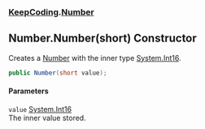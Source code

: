 ### [KeepCoding](KeepCoding.md 'KeepCoding').[Number](KeepCoding_Number.md 'KeepCoding.Number')
## Number.Number(short) Constructor
Creates a [Number](KeepCoding_Number.md 'KeepCoding.Number') with the inner type [System.Int16](https://docs.microsoft.com/en-us/dotnet/api/System.Int16 'System.Int16').  
```csharp
public Number(short value);
```
#### Parameters
<a name='KeepCoding_Number_Number(short)_value'></a>
`value` [System.Int16](https://docs.microsoft.com/en-us/dotnet/api/System.Int16 'System.Int16')  
The inner value stored.
  
